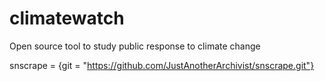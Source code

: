 # climatewatch
Open source tool to study public response to climate change

snscrape = {git = "https://github.com/JustAnotherArchivist/snscrape.git"}
